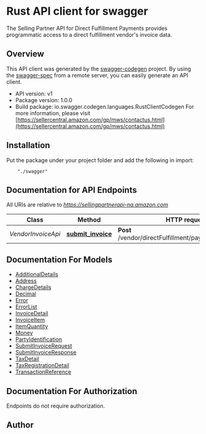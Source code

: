 # Rust API client for swagger

The Selling Partner API for Direct Fulfillment Payments provides programmatic access to a direct fulfillment vendor's invoice data.

## Overview
This API client was generated by the [swagger-codegen](https://github.com/swagger-api/swagger-codegen) project.  By using the [swagger-spec](https://github.com/swagger-api/swagger-spec) from a remote server, you can easily generate an API client.

- API version: v1
- Package version: 1.0.0
- Build package: io.swagger.codegen.languages.RustClientCodegen
For more information, please visit [https://sellercentral.amazon.com/gp/mws/contactus.html](https://sellercentral.amazon.com/gp/mws/contactus.html)

## Installation
Put the package under your project folder and add the following in import:
```
    "./swagger"
```

## Documentation for API Endpoints

All URIs are relative to *https://sellingpartnerapi-na.amazon.com*

Class | Method | HTTP request | Description
------------ | ------------- | ------------- | -------------
*VendorInvoiceApi* | [**submit_invoice**](docs/VendorInvoiceApi.md#submit_invoice) | **Post** /vendor/directFulfillment/payments/v1/invoices | 


## Documentation For Models

 - [AdditionalDetails](docs/AdditionalDetails.md)
 - [Address](docs/Address.md)
 - [ChargeDetails](docs/ChargeDetails.md)
 - [Decimal](docs/Decimal.md)
 - [Error](docs/Error.md)
 - [ErrorList](docs/ErrorList.md)
 - [InvoiceDetail](docs/InvoiceDetail.md)
 - [InvoiceItem](docs/InvoiceItem.md)
 - [ItemQuantity](docs/ItemQuantity.md)
 - [Money](docs/Money.md)
 - [PartyIdentification](docs/PartyIdentification.md)
 - [SubmitInvoiceRequest](docs/SubmitInvoiceRequest.md)
 - [SubmitInvoiceResponse](docs/SubmitInvoiceResponse.md)
 - [TaxDetail](docs/TaxDetail.md)
 - [TaxRegistrationDetail](docs/TaxRegistrationDetail.md)
 - [TransactionReference](docs/TransactionReference.md)


## Documentation For Authorization
 Endpoints do not require authorization.


## Author



